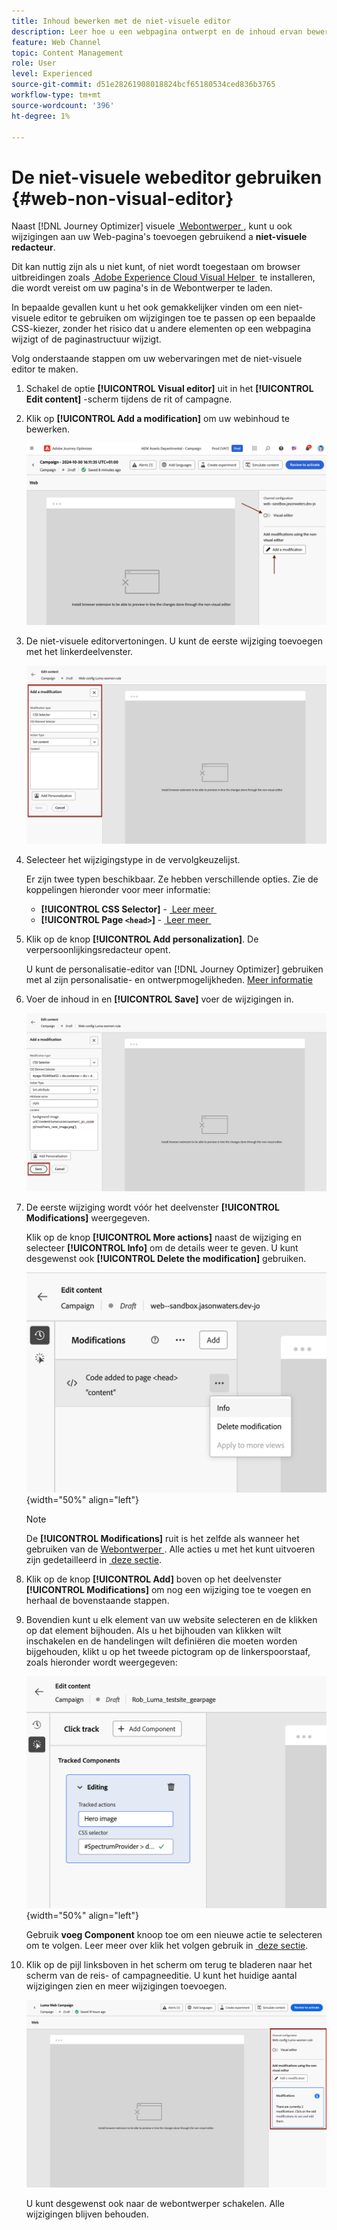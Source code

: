 ```yaml
---
title: Inhoud bewerken met de niet-visuele editor
description: Leer hoe u een webpagina ontwerpt en de inhoud ervan bewerkt met de niet-visuele Journey Optimizer-editor
feature: Web Channel
topic: Content Management
role: User
level: Experienced
source-git-commit: d51e28261908018824bcf65180534ced836b3765
workflow-type: tm+mt
source-wordcount: '396'
ht-degree: 1%

---
```


# De niet-visuele webeditor gebruiken {#web-non-visual-editor}

Naast [!DNL Journey Optimizer] visuele [&#x200B; Webontwerper &#x200B;](web-visual-editor.md), kunt u ook wijzigingen aan uw Web-pagina&#39;s toevoegen gebruikend a **niet-visuele redacteur**.

Dit kan nuttig zijn als u niet kunt, of niet wordt toegestaan om browser uitbreidingen zoals [&#x200B; Adobe Experience Cloud Visual Helper &#x200B;](web-prerequisites.md#visual-authoring-prerequisites) te installeren, die wordt vereist om uw pagina&#39;s in de Webontwerper te laden.

In bepaalde gevallen kunt u het ook gemakkelijker vinden om een niet-visuele editor te gebruiken om wijzigingen toe te passen op een bepaalde CSS-kiezer, zonder het risico dat u andere elementen op een webpagina wijzigt of de paginastructuur wijzigt.

Volg onderstaande stappen om uw webervaringen met de niet-visuele editor te maken.

1. Schakel de optie **[!UICONTROL Visual editor]** uit in het **[!UICONTROL Edit content]** -scherm tijdens de rit of campagne.

1. Klik op **[!UICONTROL Add a modification]** om uw webinhoud te bewerken.

   ![](assets/web-campaign-add-modification-button.png)

1. De niet-visuele editorvertoningen. U kunt de eerste wijziging toevoegen met het linkerdeelvenster.

   ![](assets/web-non-visual-editor.png)

1. Selecteer het wijzigingstype in de vervolgkeuzelijst.

   Er zijn twee typen beschikbaar. Ze hebben verschillende opties. Zie de koppelingen hieronder voor meer informatie:

   * **[!UICONTROL CSS Selector]** - [&#x200B; Leer meer &#x200B;](manage-web-modifications.md#css-selector)
   * **[!UICONTROL Page `<head>`]** - [&#x200B; Leer meer &#x200B;](manage-web-modifications.md#page-head)

1. Klik op de knop **[!UICONTROL Add personalization]**. De verpersoonlijkingsredacteur opent.

   U kunt de personalisatie-editor van [!DNL Journey Optimizer] gebruiken met al zijn personalisatie- en ontwerpmogelijkheden. [Meer informatie](../personalization/personalization-build-expressions.md)

1. Voer de inhoud in en **[!UICONTROL Save]** voer de wijzigingen in.

   ![](assets/web-non-visual-editor-ex-save.png)

1. De eerste wijziging wordt vóór het deelvenster **[!UICONTROL Modifications]** weergegeven.

   Klik op de knop **[!UICONTROL More actions]** naast de wijziging en selecteer **[!UICONTROL Info]** om de details weer te geven. U kunt desgewenst ook **[!UICONTROL Delete the modification]** gebruiken.

   ![](assets/web-non-visual-editor-ex-more.png){width="50%" align="left"}

   >[!NOTE]
   >
   >De **[!UICONTROL Modifications]** ruit is het zelfde als wanneer het gebruiken van de [&#x200B; Webontwerper &#x200B;](web-visual-editor.md). Alle acties u met het kunt uitvoeren zijn gedetailleerd in [&#x200B; deze sectie &#x200B;](manage-web-modifications.md#use-modifications-pane).

1. Klik op de knop **[!UICONTROL Add]** boven op het deelvenster **[!UICONTROL Modifications]** om nog een wijziging toe te voegen en herhaal de bovenstaande stappen.


1. Bovendien kunt u elk element van uw website selecteren en de klikken op dat element bijhouden. Als u het bijhouden van klikken wilt inschakelen en de handelingen wilt definiëren die moeten worden bijgehouden, klikt u op het tweede pictogram op de linkerspoorstaaf, zoals hieronder wordt weergegeven:

   ![](assets/web-campaign-click.png){width="50%" align="left"}

   Gebruik **voeg Component** knoop toe om een nieuwe actie te selecteren om te volgen. Leer meer over klik het volgen gebruik in [&#x200B; deze sectie &#x200B;](monitor-web-experiences.md#use-click-tracking).


1. Klik op de pijl linksboven in het scherm om terug te bladeren naar het scherm van de reis- of campagneeditie. U kunt het huidige aantal wijzigingen zien en meer wijzigingen toevoegen.

   ![](assets/web-campaign-modifications.png)

   U kunt desgewenst ook naar de webontwerper schakelen. Alle wijzigingen blijven behouden.

